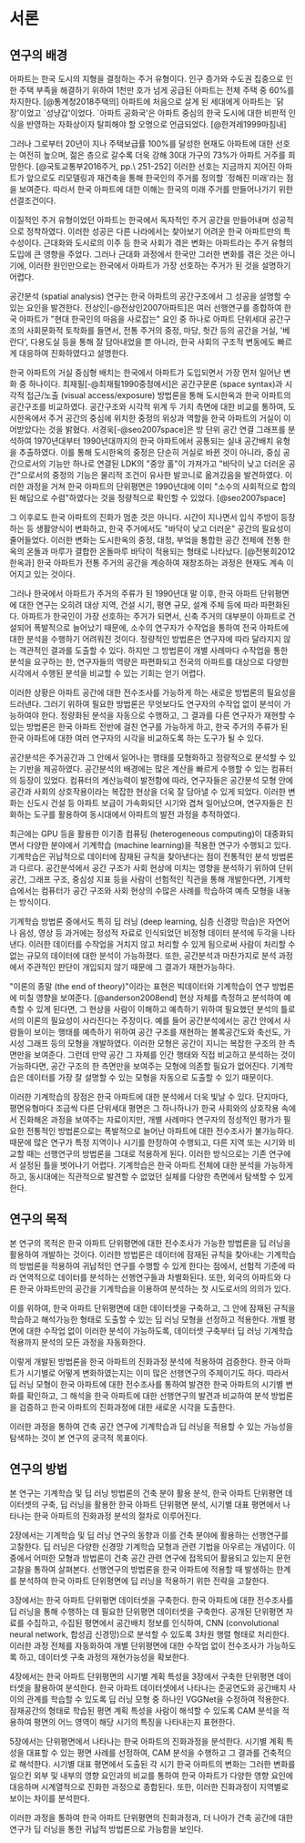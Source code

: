 <!-- 페이지당 1천 자 -->

# 서론

<!-- 10 페이지 = 1만 자 -->

## 연구의 배경

<!-- 한국에서 아파트는 중요하다 -->

아파트는 한국 도시의 지형을 결정하는 주거 유형이다.
인구 증가와 수도권 집중으로 인한 주택 부족을 해결하기 위하여
1천만 호가 넘게 공급된 아파트는 전체 주택 중 60%를 차지한다. [@통계청2018주택의]
아파트에 처음으로 살게 된 세대에게 아파트는 \`닭장'이었고 \`성냥갑'이었다.
\`아파트 공화국'은 아파트 중심의 한국 도시에 대한
비판적 인식을 반영하는 자화상이자 탈피해야 할 오명으로 언급되었다. [@한겨레1999마침내]

그러나 그로부터 20년이 지나 주택보급률 100%를 달성한 현재도
아파트에 대한 선호는 여전히 높으며,
젊은 층으로 갈수록 더욱 강해
30대 가구의 73%가 아파트 거주를 희망한다. [@국토교통부2016주거, pp.\ 251-252]
이러한 선호는 지금까지 지어진 아파트가
앞으로도 리모델링과 재건축을 통해
한국인의 주거를 정의할 \`정해진 미래'라는 점을 보여준다.
따라서 한국 아파트에 대한 이해는 한국의 미래 주거를 만들어나가기 위한 선결조건이다.

<!-- 한국 아파트의 특수성 -->

이질적인 주거 유형이었던 아파트는
한국에서 독자적인 주거 공간을 만들어내며 성공적으로 정착하였다.
이러한 성공은 다른 나라에서는 찾아보기 어려운 한국 아파트만의 특수성이다.
근대화와 도시로의 이주 등 한국 사회가 겪은 변화는 아파트라는 주거 유형의 도입에 큰 영향을 주었다.
그러나 근대화 과정에서 한국만 그러한 변화를 겪은 것은 아니기에,
이러한 원인만으로는 한국에서 아파트가 가장 선호하는 주거가 된 것을 설명하기 어렵다.

<!-- 공간분석은 한국 아파트 공간구조의 토착화를 밝혀냈다 -->

공간분석 (spatial analysis) 연구는 한국 아파트의 공간구조에서 그 성공을 설명할 수 있는 요인을 발견한다.
전상인[-@전상인2007아파트]은 여러 선행연구를 종합하여
한국 아파트가 "현대 한국인의 마음을 사로잡는" 요인 중 하나로
아파트 단위세대 공간구조의 사회문화적 토착화를 들면서,
전통 주거의 중정, 마당, 헛간 등의 공간을
거실, '베란다', 다용도실 등을 통해 잘 담아내었을 뿐 아니라,
한국 사회의 구조적 변동에도 빠르게 대응하여 진화하였다고 설명한다.

한국 아파트의 거실 중심형 배치는 한국에서 아파트가 도입되면서 가장 먼저 일어난 변화 중 하나이다.
최재필[-@최재필1990중정에서]은
공간구문론 (space syntax)과
시각적 접근/노출 (visual access/exposure) 방법론을 통해
도시한옥과 한국 아파트의 공간구조를 비교하였다.
공간구조와 시각적 위계 두 가지 측면에 대한 비교를 통하여,
도시한옥에서 주거 공간의 중심에 위치한 중정의 위상과 역할을
한국 아파트의 거실이 이어받았다는 것을 밝혔다.
서경욱[-@seo2007space]은
방 단위 공간 연결 그래프를 분석하여
1970년대부터 1990년대까지의 한국 아파트에서 공통되는 실내 공간배치 유형을 추출하였다.
이를 통해 도시한옥의 중정은 단순히 거실로 바뀐 것이 아니라,
중심 공간으로서의 기능만 하나로 연결된 LDK의 "중앙 홀"이 가져가고
"바닥이 낮고 더러운 공간"으로서의 중정의 기능은
물리적 조건이 유사한 발코니로 옮겨갔음을 발견하였다.
이러한 과정을 거쳐
한국 아파트의 단위평면은 1990년대에 이미
"소수의 사회적으로 합의된 해답으로 수렴"하였다는 것을
정량적으로 확인할 수 있었다.
[@seo2007space]

그 이후로도 한국 아파트의 진화가 멈춘 것은 아니다.
시간이 지나면서 입식 주방이 등장하는 등 생활양식이 변화하고,
한국 주거에서도 "바닥이 낮고 더러운" 공간의 필요성이 줄어들었다.
이러한 변화는 도시한옥의 중정, 대청, 부엌을 통합한 공간 전체에
전통 한옥의 온돌과 마루가 결합한 온돌마루 바닥이 적용되는 형태로 나타났다. [@전봉희2012한옥과]
한국 아파트가 전통 주거의 공간을 계승하여 재창조하는 과정은 현재도 계속 이어지고 있는 것이다.

그러나 한국에서 아파트가 주거의 주류가 된 1990년대 말 이후,
한국 아파트 단위평면에 대한 연구는 오히려
대상 지역, 건설 시기, 평면 규모, 설계 주체 등에 따라 파편화된다.
아파트가 한국인이 가장 선호하는 주거가 되면서,
신축 주거의 대부분이 아파트로 건설되어 폭발적으로 늘어났기 때문에,
소수의 연구자가 수작업을 통하여 전국 아파트에 대한 분석을 수행하기 어려워진 것이다.
정량적인 방법론은 연구자에 따라 달라지지 않는 객관적인 결과를 도출할 수 있다.
하지만
그 방법론이 개별 사례마다 수작업을 통한 분석을 요구하는 한,
연구자들의 역량은 파편화되고
전국의 아파트를 대상으로 다양한 시각에서 수행된 분석을 비교할 수 있는 기회는 얻기 어렵다.

이러한 상황은
아파트 공간에 대한 전수조사를 가능하게 하는 새로운 방법론의 필요성을 드러낸다.
그러기 위하여 필요한 방법론은
무엇보다도 연구자의 수작업 없이 분석이 가능하여야 한다.
정량화된 분석을 자동으로 수행하고, 그 결과를 다른 연구자가 재현할 수 있는 방법론은
한국 아파트 전반에 걸친 연구를 가능하게 하고,
한국 주거의 주류가 된 한국 아파트에 대한
여러 연구자의 시각을 비교하도록 하는 도구가 될 수 있다.

<!-- 공간분석 방법론의 발전은 컴퓨터의 발전과 연계되었다 -->

공간분석은 주거공간과 그 안에서 일어나는 행태를 모형화하고 정량적으로 분석할 수 있는 기반을 제공하였다.
공간분석의 배경에는 많은 계산을 빠르게 수행할 수 있는 컴퓨터의 등장이 있었다.
컴퓨터의 계산능력이 발전함에 따라, 연구자들은
공간분석 모형 안에
공간과 사회의 상호작용이라는 복잡한 현상을 더욱 잘 담아낼 수 있게 되었다.
이러한 변화는 신도시 건설 등 아파트 보급이 가속화되던 시기와 겹쳐 일어났으며,
연구자들은 진화하는 도구를 활용하여 동시대에서 아파트의 발전 과정을 추적하였다.

<!-- 컴퓨터 발전의 최신 상황은 기계학습과 딥 러닝의 등장이다 -->

최근에는 GPU 등을 활용한 이기종 컴퓨팅 (heterogeneous computing)이 대중화되면서
다양한 분야에서 기계학습 (machine learning)을 적용한 연구가 수행되고 있다.
기계학습은 귀납적으로 데이터에 잠재된 규칙을 찾아낸다는 점이 전통적인 분석 방법론과 다르다.
공간분석에서 공간 구조가 사회 현상에 미치는 영향을 분석하기 위하여
단위공간, 그래프 구조, 중심성 지표 등을 사람이 선험적인 직관을 통해 개발한다면,
기계학습에서는 컴퓨터가 공간 구조와 사회 현상의 수많은 사례를 학습하여 예측 모형을 내놓는 방식이다.

기계학습 방법론 중에서도 특히 딥 러닝 (deep learning, 심층 신경망 학습)은
자연어나 음성, 영상 등 과거에는 정성적 자료로 인식되었던 비정형 데이터 분석에 두각을 나타낸다.
이러한 데이터를 수작업을 거치지 않고 처리할 수 있게 됨으로써
사람이 처리할 수 없는 규모의 데이터에 대한 분석이 가능하졌다.
또한, 공간분석과 마찬가지로 분석 과정에서 주관적인 판단이 개입되지 않기 때문에
그 결과가 재현가능하다.

"이론의 종말 (the end of theory)"이라는 표현은
빅데이터와 기계학습이 연구 방법론에 미칠 영향을 보여준다.
[@anderson2008end]
현상 자체를 측정하고 분석하여 예측할 수 있게 된다면,
그 현상을 사람이 이해하고 예측하기 위하여 필요했던
분석의 틀로서의 이론의 필요성이 사라진다는 주장이다.
예를 들어 공간분석에서는
공간 안에서 사람들이 보이는 행태를 예측하기 위하여
공간 구조를 재현하는
볼록공간도와 축선도, 가시성 그래프 등의 모형을 개발하였다.
이러한 모형은 공간이 지니는 복잡한 구조의 한 측면만을 보여준다.
그런데
만약 공간 그 자체를 인간 행태와 직접 비교하고 분석하는 것이 가능하다면,
공간 구조의 한 측면만을 보여주는 모형에 의존할 필요가 없어진다.
기계학습은
데이터를 가장 잘 설명할 수 있는 모형을 자동으로 도출할 수 있기 때문이다.

<!-- 한국 아파트 연구에 딱 맞는 도구이다 -->

이러한 기계학습의 장점은 한국 아파트에 대한 분석에서 더욱 빛날 수 있다.
단지마다, 평면유형마다 조금씩 다른 단위세대 평면은
그 하나하나가 한국 사회와의 상호작용 속에서 진화해온 과정을 보여주는 자료이지만,
개별 사례마다 연구자의 정성적인 평가가 필요한
전통적인 방법론으로는 폭발적으로 늘어난 아파트에 대한 전수조사가 불가능하다.
때문에 많은 연구가 특정 지역이나 시기를 한정하여 수행되고,
다른 지역 또는 시기와 비교할 때는 선행연구의 방법론을 그대로 적용하게 된다.
이러한 방식으로는 기존 연구에서 설정된 틀을 벗어나기 어렵다.
기계학습은 한국 아파트 전체에 대한 분석을 가능하게 하고,
동시대에는 직관적으로 발견할 수 없었던 실체를 다양한 측면에서 탐색할 수 있게 한다.

## 연구의 목적

<!-- 한국 아파트 분석에 기계학습을 적용해보겠다 -->

본 연구의 목적은
한국 아파트 단위평면에 대한 전수조사가 가능한 방법론을
딥 러닝을 활용하여 개발하는 것이다.
이러한 방법론은
데이터에 잠재된 규칙을 찾아내는 기계학습의 방법론을 적용하여
귀납적인 연구를 수행할 수 있게 한다는 점에서,
선험적 기준에 따라 연역적으로 데이터를 분석하는
선행연구들과 차별화된다.
또한,
외국의 아파트와 다른 한국 아파트만의 공간을
기계학습을 이용하여 분석하는 첫 시도로서의 의의가 있다.

이를 위하여,
한국 아파트 단위평면에 대한 데이터셋을 구축하고,
그 안에 잠재된 규칙을 학습하고 해석가능한 형태로 도출할 수 있는
딥 러닝 모형을 선정하고 적용한다.
개별 평면에 대한 수작업 없이 이러한 분석이 가능하도록,
데이터셋 구축부터 딥 러닝 기계학습 적용까지
분석의 모든 과정을 자동화한다.

이렇게 개발된 방법론을
한국 아파트의 진화과정 분석에 적용하여 검증한다.
한국 아파트가 시기별로 어떻게 변화하였는지는
이미 많은 선행연구의 주제이기도 하다.
따라서 딥 러닝 모형이 한국 아파트에 대한 전수조사를 통하여 발견한
한국 아파트의 시기별 변화를 확인하고,
그 해석을 한국 아파트에 대한 선행연구의 발견과 비교하여
분석 방법론을 검증하고 한국 아파트의 진화과정에 대한 새로운 시각을 도출한다.

이러한 과정을 통하여
건축 공간 연구에 기계학습과 딥 러닝을 적용할 수 있는 가능성을 탐색하는 것이
본 연구의 궁극적 목표이다.

## 연구의 방법

본 연구는
기계학습 및 딥 러닝 방법론의 건축 분야 활용 분석,
한국 아파트 단위평면 데이터셋의 구축,
딥 러닝을 활용한 한국 아파트 단위평면 분석,
시기별 대표 평면에서 나타나는 한국 아파트의 진화과정 분석의 절차로 이루어진다.

2장에서는 기계학습 및 딥 러닝 연구의 동향과 이를 건축 분야에 활용하는 선행연구를 고찰한다.
딥 러닝은 다양한 신경망 기계학습 모형과 관련 기법을 아우르는 개념이다.
이 중에서 어떠한 모형과 방법론이
건축 공간 관련 연구에 접목되어 활용되고 있는지
문헌 고찰을 통하여 살펴본다.
선행연구의 방법론을 한국 아파트에 적용할 때 발생하는 한계를 분석하여
한국 아파트 단위평면에 딥 러닝을 적용하기 위한 전략을 고찰한다.

3장에서는 한국 아파트 단위평면 데이터셋을 구축한다.
한국 아파트에 대한 전수조사를
딥 러닝을 통해 수행하는 데 필요한
단위평면 데이터셋을 구축한다.
공개된 단위평면 자료를 수집하고,
수집된 평면에서 공간배치 정보를 인식하여,
CNN (convolutional neural network, 합성곱 신경망)으로 분석할 수 있도록 3차원 행렬 형태로 처리한다.
이러한 과정 전체를 자동화하여
개별 단위평면에 대한 수작업 없이 전수조사가 가능하도록 하고,
데이터셋 구축 과정의 재현가능성을 확보한다.

4장에서는
한국 아파트 단위평면의 시기별 계획 특성을
3장에서 구축한 단위평면 데이터셋을 활용하여 분석한다.
한국 아파트 데이터셋에서 나타나는 준공연도와 공간배치 사이의 관계를
학습할 수 있도록 딥 러닝 모형 중 하나인 VGGNet을 수정하여 적용한다.
잠재공간의 형태로 학습된 평면 계획 특성을 사람이 해석할 수 있도록
CAM 분석을 적용하여 평면의 어느 영역이 해당 시기의 특징을 나타내는지 표현한다.

5장에서는 단위평면에서 나타나는 한국 아파트의 진화과정을 분석한다.
시기별 계획 특성을 대표할 수 있는 평면 사례를 선정하여,
CAM 분석을 수행하고 그 결과를 건축적으로 해석한다.
시기별 대표 평면에서 도출된 각 시기 한국 아파트의 변화는
그러한 변화를 일으킨 외부 및 내부의 영향 요인과의 비교를 통하여
한국 아파트가 다양한 영향 요인에 대응하며 시계열적으로 진화한 과정으로 종합된다.
또한, 이러한 진화과정이 지역별로 보이는 차이를 분석한다.

<!-- 6장에서는
... -->
이러한 과정을 통하여
한국 아파트 단위평면의 진화과정과, 더 나아가 건축 공간에 대한 연구가
딥 러닝을 통한 귀납적 방법론으로 가능함을 보인다.
